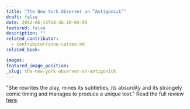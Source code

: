 ```yaml
---
title: "The New York Observer on “Antigonick”"
draft: false
date: 2012-06-15T14:46:10-04:00
featured: false
description: ""
related_contributor:
  - contributor/anne-carson.md
related_book:

images:
featured_image_position: 
_slug: the-new-york-observer-on-antigonick
---
```


"She rewrites the play, mines its subtleties, its absurdity and its strangely comic timing and manages to produce a unique text." Read the full review [here](http://observer.com/2012/05/a-matter-of-time-anne-carson-re-writes-antigone/). 

